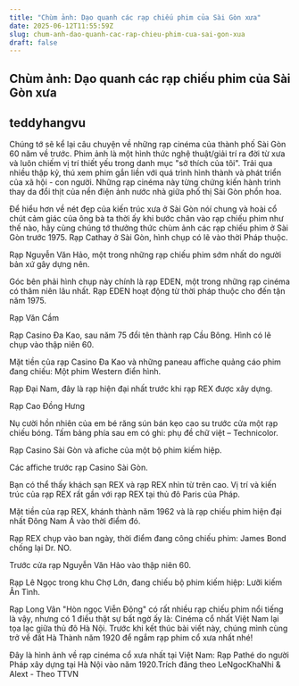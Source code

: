 ```yaml
---
title: "Chùm ảnh: Dạo quanh các rạp chiếu phim của Sài Gòn xưa"
date: 2025-06-12T11:55:59Z
slug: chum-anh-dao-quanh-cac-rap-chieu-phim-cua-sai-gon-xua
draft: false
---
```


## Chùm ảnh: Dạo quanh các rạp chiếu phim của Sài Gòn xưa

## teddyhangvu

Chúng tớ sẽ kể lại câu chuyện về những rạp cinéma của thành phố Sài Gòn 60 năm về trước.
Phim ảnh là một hình thức nghệ thuật/giải trí ra đời từ xưa và luôn chiếm vị trí thiết yếu trong danh mục "sở thích của tôi". Trải qua nhiều thập kỷ, thú xem phim gắn liền với quá trình hình thành và phát triển của xã hội - con người. Những rạp cinéma này từng chứng kiến hành trình thay da đổi thịt của nền điện ảnh nước nhà giữa phố thị Sài Gòn phồn hoa.

Để hiểu hơn về nét đẹp của kiến trúc xưa ở Sài Gòn nóí chung và hoài cổ chút cảm giác của ông bà ta thời ấy khi bước chân vào rạp chiếu phim như thế nào, hãy cùng chúng tớ thưởng thức chùm ảnh các rạp chiếu phim ở Sài Gòn trước 1975.​
Rạp Cathay ở Sài Gòn, hình chụp có lẽ vào thời Pháp thuộc.


Rạp Nguyễn Văn Hảo, một trong những rạp chiếu phim sớm nhất do người bản xứ gây dựng nên.


Góc bên phải hình chụp này chính là rạp EDEN, một trong những rạp cinéma có thâm niên lâu nhất. 
Rạp EDEN hoạt động từ thời pháp thuộc cho đến tận năm 1975.


Rạp Văn Cầm


Rạp Casino Đa Kao, sau năm 75 đổi tên thành rạp Cầu Bông. Hình có lẽ chụp vào thập niên 60.


Mặt tiền của rạp Casino Đa Kao và những paneau affiche quảng cáo phim đang chiếu: 
Một phim Western điển hình.


Rạp Đại Nam, đây là rạp hiện đại nhất trước khi rạp REX được xây dựng.


Rạp Cao Đồng Hưng


Nụ cười hồn nhiên của em bé răng sún bán kẹo cao su trước cửa một rạp chiếu bóng. 
Tấm bảng phía sau em có ghi: phụ đề chữ việt – Technicolor.


Rạp Casino Sài Gòn và afiche của một bộ phim kiếm hiệp.








Các affiche trước rạp Casino Sài Gòn.




Bạn có thể thấy khách sạn REX và rạp REX nhìn từ trên cao. 
Vị trí và kiến trúc của rạp REX rất gần với rạp REX tại thủ đô Paris của Pháp.


Mặt tiền của rạp REX, khánh thành năm 1962 và là rạp chiếu phim hiện đại nhất Đông Nam Á vào thời điểm đó.


Rạp REX chụp vào ban ngày, thời điểm đang công chiếu phim: James Bond chống lại Dr. NO.


Trước cửa rạp Nguyễn Văn Hảo vào thập niên 60.


Rạp Lê Ngọc trong khu Chợ Lớn, đang chiếu bộ phim kiếm hiệp: Lưỡi kiếm Ân Tình.


Rạp Long Vân
"Hòn ngọc Viễn Đông" có rất nhiều rạp chiếu phim nổi tiếng là vậy, nhưng có 1 điều thật sự bất ngờ ấy là: Cinéma cổ nhất Việt Nam lại tọa lạc giữa thủ đô Hà Nội. Trước khi kết thúc bài viết này, chúng mình cùng trở về đất Hà Thành năm 1920 để ngắm rạp phim cổ xưa nhất nhé!

Đây là hình ảnh về rạp cinéma cổ xưa nhất tại Việt Nam: 
Rạp Pathé do người Pháp xây dựng tại Hà Nội vào năm 1920.​Trích đăng theo LeNgocKhaNhi & Alext - Theo TTVN​
